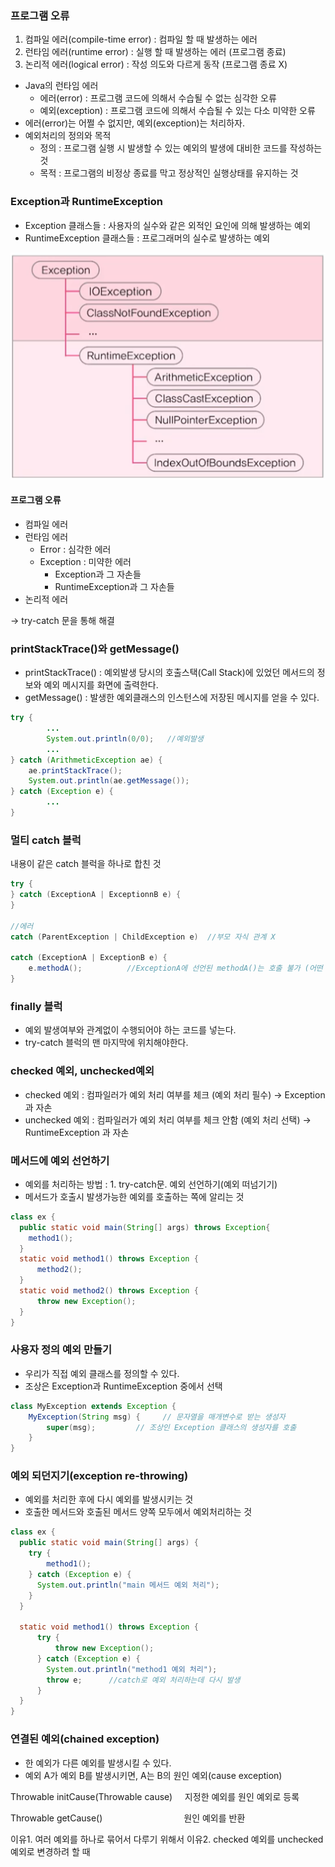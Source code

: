 ### 프로그램 오류
1. 컴파일 에러(compile-time error) : 컴파일 할 때 발생하는 에러
2. 런타임 에러(runtime error) : 실행 할 때 발생하는 에러 (프로그램 종료)
3. 논리적 에러(logical error) : 작성 의도와 다르게 동작 (프로그램 종료 X)

- Java의 런타임 에러
  - 에러(error) : 프로그램 코드에 의해서 수습될 수 없는 심각한 오류
  - 예외(exception) : 프로그램 코드에 의해서 수습될 수 있는 다소 미약한 오류
- 에러(error)는 어쩔 수 없지만, 예외(exception)는 처리하자.
- 예외처리의 정의와 목적
  - 정의 : 프로그램 실행 시 발생할 수 있는 예외의 발생에 대비한 코드를 작성하는 것
  - 목적 : 프로그램의 비정상 종료를 막고 정상적인 실행상태를 유지하는 것

### Exception과 RuntimeException
- Exception 클래스들 : 사용자의 실수와 같은 외적인 요인에 의해 발생하는 예외
- RuntimeException 클래스들 : 프로그래머의 실수로 발생하는 예외

![img.png](../exception/img.png)

#### 프로그램 오류
- 컴파일 에러
- 런타임 에러
  - Error : 심각한 에러
  - Exception : 미약한 에러
    - Exception과 그 자손들
    - RuntimeException과 그 자손들
- 논리적 에러

&rarr; try-catch 문을 통해 해결

### printStackTrace()와 getMessage()
- printStackTrace() : 예외발생 당시의 호출스택(Call Stack)에 있었던 메서드의 정보와 예외 메시지를 화면에 출력한다.
- getMessage() : 발생한 예외클래스의 인스턴스에 저장된 메시지를 얻을 수 있다.
```java
try {
        ...
        System.out.println(0/0);   //예외발생
        ...
} catch (ArithmeticException ae) {
    ae.printStackTrace();
    System.out.println(ae.getMessage());
} catch (Exception e) {
        ...
}
```

### 멀티 catch 블럭
내용이 같은 catch 블럭을 하나로 합친 것
```java
try {
} catch (ExceptionA | ExceptionnB e) {
}

//에러
catch (ParentException | ChildException e)  //부모 자식 관계 X

catch (ExceptionA | ExceptionB e) {
    e.methodA();          //ExceptionA에 선언된 methodA()는 호출 불가 (어떤 에러인지 모르기 때문에)
}
```

### finally 블럭
- 예외 발생여부와 관계없이 수행되어야 하는 코드를 넣는다.
- try-catch 블럭의 맨 마지막에 위치해야한다.

### checked 예외, unchecked예외
- checked 예외 : 컴파일러가 예외 처리 여부를 체크 (예외 처리 필수) &rarr; Exception 과 자손
- unchecked 예외 : 컴파일러가 예외 처리 여부를 체크 안함 (예외 처리 선택) &rarr; RuntimeException 과 자손

### 메서드에 예외 선언하기
- 예외를 처리하는 방법 : 1. try-catch문. 예외 선언하기(예외 떠넘기기)
- 메서드가 호출시 발생가능한 예외를 호출하는 쪽에 알리는 것
```java
class ex {
  public static void main(String[] args) throws Exception{
    method1();
  }
  static void method1() throws Exception {
      method2();
  }
  static void method2() throws Exception {
      throw new Exception();
  }
}
```

### 사용자 정의 예외 만들기
- 우리가 직접 예외 클래스를 정의할 수 있다.
- 조상은 Exception과 RuntimeException 중에서 선택
```java
class MyException extends Exception {
    MyException(String msg) {     // 문자열을 매개변수로 받는 생성자
        super(msg);         // 조상인 Exception 클래스의 생성자를 호출
    }
}
```

### 예외 되던지기(exception re-throwing)
- 예외를 처리한 후에 다시 예외를 발생시키는 것
- 호출한 메서드와 호출된 메서드 양쪽 모두에서 예외처리하는 것
```java
class ex {
  public static void main(String[] args) {
    try {
        method1();
    } catch (Exception e) {
      System.out.println("main 메서드 예외 처리");
    }
  }
  
  static void method1() throws Exception {
      try {
          throw new Exception();
      } catch (Exception e) {
        System.out.println("method1 예외 처리");
        throw e;      //catch로 예외 처리하는데 다시 발생
      }
  }
}
```

### 연결된 예외(chained exception)
- 한 예외가 다른 예외를 발생시킬 수 있다.
- 예외 A가 예외 B를 발생시키면, A는 B의 원인 예외(cause exception)

Throwable initCause(Throwable cause) &nbsp;&nbsp;&nbsp;&nbsp;지정한 예외를 원인 예외로 등록

Throwable getCause() &nbsp;&nbsp;&nbsp;&nbsp;&nbsp;&nbsp;&nbsp;&nbsp;&nbsp;&nbsp;&nbsp;&nbsp;&nbsp;&nbsp;&nbsp;&nbsp;&nbsp;&nbsp;&nbsp;&nbsp;&nbsp;&nbsp;&nbsp;&nbsp;&nbsp;&nbsp;&nbsp;&nbsp;&nbsp;&nbsp;&nbsp;&nbsp;원인 예외를 반환

이유1. 여러 예외를 하나로 묶어서 다루기 위해서
이유2. checked 예외를 unchecked 예외로 변경하려 할 때